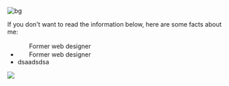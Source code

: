 ![bg](https://user-images.githubusercontent.com/73794986/211291437-60dc0b92-99f3-44be-bdac-2efe7a77bdbc.jpg)


If you don't want to read the information below, here are some facts about me:
<ul>
<li style="list-style-type: none;"><img src="https://user-images.githubusercontent.com/73794986/211291570-a1c4a3b0-29b6-4157-99a5-6c531ae92b72.png" width="16"><span style="padding-left: 10px;">Former web designer</span></li>
<li><img src="https://user-images.githubusercontent.com/73794986/211292787-947f0c48-e69e-4007-a1ee-1ffc99794b60.png" width="16"><span style="padding-left: 10px;">Former web designer</span></li>
<li>dsaadsdsa</li>
</ul>


![](https://komarev.com/ghpvc/?username=D33key)

